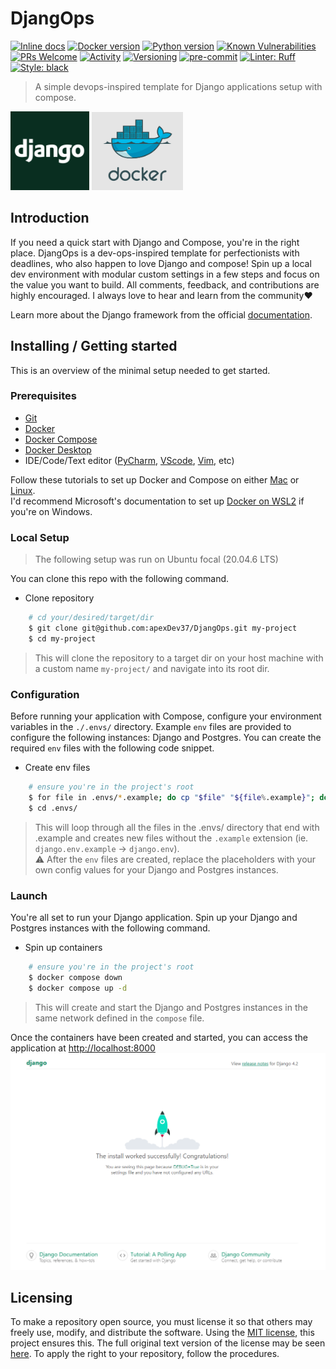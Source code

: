 # DjangOps
<!-- markdownlint-disable MD013 -->
[![Inline docs](https://inch-ci.org/github/dwyl/hapi-auth-jwt2.svg?branch=master)](https://github.com/apexDev37/DjangOps/blob/main/README.md) [![Docker version](https://img.shields.io/badge/-v25.0.3-grey?style=flat&logo=docker)](https://docs.docker.com/reference/cli/docker/version/) [![Python version](https://img.shields.io/badge/python-3.10%20%7C%203.11%20%7C%203.12-blue?style=flat&logo=python&logoColor=yellow)](https://github.com/apexDev37/DjangOps/blob/main/tox.ini#L5) [![Known Vulnerabilities](https://snyk.io/test/github/apexDev37/DjangOps/main/badge.svg)](https://snyk.io/test/github/apexDev37/DjangOps) [![PRs Welcome](https://img.shields.io/badge/PRs-welcome-blue.svg)](http://makeapullrequest.com) [![Activity](https://img.shields.io/badge/status-active-brightgreen)](https://github.com/apexDev37/DjangOps/commits/main) [![Versioning](https://img.shields.io/badge/versioning-semver-black?logo=semver)](https://semver.org/) [![pre-commit](https://img.shields.io/badge/pre--commit-enabled-brightgreen?logo=pre-commit)](https://github.com/pre-commit/pre-commit) [![Linter: Ruff](https://img.shields.io/endpoint?url=https://raw.githubusercontent.com/astral-sh/ruff/main/assets/badge/v2.json)](https://github.com/astral-sh/ruff) [![Style: black](https://img.shields.io/badge/code%20style-black-000000.svg)](https://github.com/psf/black)
<!-- markdownlint-enable MD013 -->

> A simple devops-inspired template for Django applications setup with compose.

<!-- markdownlint-disable MD033 -->
<img src="./resources/docs/images/django.png" style="width:25%;" alt="Django™"/>
<img src="./resources/docs/images/docker.png" style="width:29%;" alt="Docker™"/>
<!-- markdownlint-disable MD033 -->

## Introduction

If you need a quick start with Django and Compose, you're in the right place.
DjangOps is a dev-ops-inspired template for perfectionists with deadlines,
who also happen to love Django and compose! Spin up a local dev environment
with modular custom settings in a few steps and focus on the value you want to
build. All comments, feedback, and contributions are highly encouraged.
I always love to hear and learn from the community❤

Learn more about the Django framework from the official [documentation].

## Installing / Getting started

This is an overview of the minimal setup needed to get started.

### Prerequisites

- [Git]
- [Docker]
- [Docker Compose]
- [Docker Desktop]
- IDE/Code/Text editor ([PyCharm], [VScode], [Vim], etc)

Follow these tutorials to set up Docker and Compose on either [Mac]
or [Linux].  
I'd recommend Microsoft's documentation to set up [Docker on WSL2] if you're on Windows.

### Local Setup

> The following setup was run on Ubuntu focal (20.04.6 LTS)

You can clone this repo with the following command.

- Clone repository

```bash
    # cd your/desired/target/dir
    $ git clone git@github.com:apexDev37/DjangOps.git my-project
    $ cd my-project
```

> This will clone the repository to a target dir on your host machine with
 a custom name `my-project/` and navigate into its root dir.

### Configuration

Before running your application with Compose, configure your
environment variables in the `./.envs/` directory. Example `env` files are provided
to configure the following instances: Django and Postgres.
You can create the required `env` files with the following code snippet.

- Create env files

```bash
    # ensure you're in the project's root
    $ for file in .envs/*.example; do cp "$file" "${file%.example}"; done
    $ cd .envs/
```

> This will loop through all the files in the .envs/ directory that end with
.example and creates new files without the `.example` extension
(ie. `django.env.example` -> `django.env`).  
> ⚠ After the `env` files are created, replace the placeholders with your own
config values for your Django and Postgres instances.

### Launch

You're all set to run your Django application.
Spin up your Django and Postgres instances with the following command.

- Spin up containers

```bash
    # ensure you're in the project's root
    $ docker compose down
    $ docker compose up -d
```

> This will create and start the Django and Postgres instances in the same
network defined in the `compose` file.

Once the containers have been created and started, you can access the
application at <http://localhost:8000>
<img
src="./resources/docs/images/successful-django-install.PNG"
alt="Successful Django Install Page"
/>

## Licensing

To make a repository open source, you must license it so that others may freely
use, modify, and distribute the software. Using the [MIT license], this project
ensures this. The full original text version of the license may be seen [here].
To apply the right to your repository, follow the procedures.

[//]: # "These are reference links used in the body of this note and get stripped out when the markdown processor does
its job. There is no need to format nicely because it shouldn't be seen.
Thanks SO - http://stackoverflow.com/questions/4823468/store-comments-in-markdown-syntax"

<!-- Introduction links -->

[documentation]: https://docs.djangoproject.com/en/

<!-- Installing / Getting Started links -->

[Git]: https://git-scm.com/
[Docker]: https://www.docker.com/
[Docker Compose]: https://docs.docker.com/compose/
[Docker Desktop]: https://www.docker.com/products/docker-desktop/
[Mac]: https://docs.docker.com/desktop/install/mac-install/
[Linux]: https://docs.docker.com/desktop/install/linux-install/
[Docker on WSL2]: https://learn.microsoft.com/en-us/windows/wsl/tutorials/wsl-containers/
[PyCharm]: https://www.jetbrains.com/pycharm/
[VScode]: https://code.visualstudio.com/
[Vim]: https://www.vim.org/

<!-- Licensing links -->

[MIT license]: https://en.wikipedia.org/wiki/MIT_License
[here]: https://choosealicense.com/licenses/mit/
